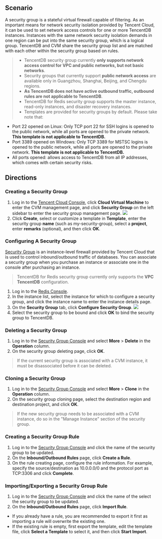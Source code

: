 
## Scenario
A security group is a stateful virtual firewall capable of filtering. As an important means for network security isolation provided by Tencent Cloud, it can be used to set network access controls for one or more TencentDB instances. Instances with the same network security isolation demands in one region can be put into the same security group, which is a logical group. TencentDB and CVM share the security group list and are matched with each other within the security group based on rules. 
>
> - TencentDB security group currently **only supports network access control for VPC and public networks, but not basic networks**.
> - Security groups that currently support **public network access** are available only in Guangzhou, Shanghai, Beijing, and Chengdu regions.
> - **As TencentDB does not have active outbound traffic, outbound rules are not applicable to TencentDB**.
> - TencentDB for Redis security group supports the master instance, read-only instances, and disaster recovery instances.
> - Templates are provided for security groups by default. Please take note that:
 - Port 22 opened on Linux: Only TCP port 22 for SSH logins is opened to the public network, while all ports are opened to the private network. **This template is not applicable to TencentDB.**
 - Port 3389 opened on Windows: Only TCP 3389 for MSTSC logins is opened to the public network, while all ports are opened to the private network. **This template is not applicable to TencentDB.**
 - All ports opened: allows access to TencentDB from all IP addresses, which comes with certain security risks.


## Directions
### Creating a Security Group

1. Log in to the [Tencent Cloud Console](https://console.cloud.tencent.com/), click **Cloud Virtual Machine** to enter the CVM management page, and click **Security Group** on the left sidebar to enter the security group management page.
![](https://main.qcloudimg.com/raw/f0c0af30036ba512b9ef95f7d3991b82.png)
2. Click **Create**, select or customize a template in **Template**, enter the security group **name** (such as my-security-group), select a **project**, enter **remarks** (optional), and then click **OK**.


### Configuring A Security Group
[Security Group](https://intl.cloud.tencent.com/document/product/213/12452) is an instance-level firewall provided by Tencent Cloud that is used to control inbound/outbound traffic of databases. You can associate a security group when you purchase an instance or associate one in the console after purchasing an instance.
> TencentDB for Redis security group currently only supports the **VPC TencentDB** configuration.

1. Log in to the [Redis Console](https://console.cloud.tencent.com/redis).
2. In the instance list, select the instance for which to configure a security group, and click the instance name to enter the instance details page.
3. On the **Security Group** tab, click **Configure Security Group**.
![](https://main.qcloudimg.com/raw/bc4c29cc41e8633f9e93296f4b812142.png)
4. Select the security group to be bound and click **OK** to bind the security group to TencentDB. 

### Deleting a Security Group
1. Log in to the [Security Group Console](https://console.cloud.tencent.com/cvm/securitygroup) and select **More** > **Delete** in the **Operation** column.
2. On the security group deleting page, click **OK**.
> If the current security group is associated with a CVM instance, it must be disassociated before it can be deleted.

### Cloning a Security Group
1. Log in to the [Security Group Console](https://console.cloud.tencent.com/cvm/securitygroup) and select **More** > **Clone** in the **Operation** column.
2. On the security group cloning page, select the destination region and destination project, and click **OK**.
> If the new security group needs to be associated with a CVM instance, do so in the "Manage Instance" section of the security group.

### Creating a Security Group Rule
1. Log in to the [Security Group Console](https://console.cloud.tencent.com/cvm/securitygroup) and click the name of the security group to be updated.
2. On the **Inbound/Outbound Rules** page, click **Create a Rule**.
3. On the rule creating page, configure the rule information. For example, specify the source/destination as 10.0.0.0/0 and the protocol port as TCP:3306 and click **Complete**.

### Importing/Exporting a Security Group Rule
1. Log in to the [Security Group Console](https://console.cloud.tencent.com/cvm/securitygroup) and click the name of the select the security group to be updated.
2. On the **Inbound/Outbound Rules** page, click **Import Rule**.
 - If you already have a rule, you are recommended to export it first as importing a rule will overwrite the existing one.
 - If the existing rule is empty, first export the template, edit the template file, click **Select a Template** to select it, and then click **Start Import**.	





